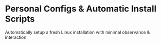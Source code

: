 # Personal Configs & Automatic Install Scripts
Automatically setup a fresh Linux installation with minimal observance & interaction.
